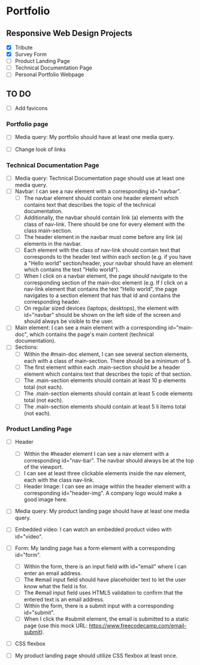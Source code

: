 Portfolio
=========

## Responsive Web Design Projects
  - [x] Tribute
  - [x] Survey Form
  - [ ] Product Landing Page
  - [ ] Technical Documentation Page
  - [ ] Personal Portfolio Webpage

## TO DO

- [ ] Add favicons

### Portfolio page
- [ ] Media query: My portfolio should have at least one media query.
- [ ] Change look of links


###  Technical Documentation Page
- [ ] Media query: Technical Documentation page should use at least one media query.
- [ ] Navbar: I can see a nav element with a corresponding id="navbar".
  - [ ] The navbar element should contain one header element which contains text that describes the topic of the technical documentation.
  - [ ] Additionally, the navbar should contain link (a) elements with the class of nav-link. There should be one for every element with the class main-section.
  - [ ] The header element in the navbar must come before any link (a) elements in the navbar.
  - [ ] Each element with the class of nav-link should contain text that corresponds to the header text within each section (e.g. if you have a "Hello world" section/header, your navbar should have an element which contains the text "Hello world").
  - [ ] When I click on a navbar element, the page should navigate to the corresponding section of the main-doc element (e.g. If I click on a nav-link element that contains the text "Hello world", the page navigates to a section element that has that id and contains the corresponding header.
  - [ ] On regular sized devices (laptops, desktops), the element with id="navbar" should be shown on the left side of the screen and should always be visible to the user.
- [ ] Main element: I can see a main element with a corresponding id="main-doc", which contains the page's main content (technical documentation).
- [ ] Sections: 
  - [ ] Within the #main-doc element, I can see several section elements, each with a class of main-section. There should be a minimum of 5.
  - [ ] The first element within each .main-section should be a header element which contains text that describes the topic of that section.
  - [ ] The .main-section elements should contain at least 10 p elements total (not each).
  - [ ] The .main-section elements should contain at least 5 code elements total (not each).
  - [ ] The .main-section elements should contain at least 5 li items total (not each).

### Product Landing Page
- [ ] Header 
  - [ ] Within the #header element I can see a nav element with a corresponding id="nav-bar". The navbar should always be at the top of the viewport.
  - [ ] I can see at least three clickable elements inside the nav element, each with the class nav-link.
  - [ ] Header Image: I can see an image within the header element with a corresponding id="header-img". A company logo would make a good image here.
- [ ] Media query: My product landing page should have at least one media query.
- [ ] Embedded video: I can watch an embedded product video with id="video".
- [ ] Form: My landing page has a form element with a corresponding id="form".
  - [ ] Within the form, there is an input field with id="email" where I can enter an email address.
  - [ ]  The #email input field should have placeholder text to let the user know what the field is for.
  - [ ]  The #email input field uses HTML5 validation to confirm that the entered text is an email address.
  - [ ]  Within the form, there is a submit input with a corresponding id="submit".
  - [ ]  When I click the #submit element, the email is submitted to a static page (use this mock URL: https://www.freecodecamp.com/email-submit).
- [ ]  CSS flexbox
  - [ ]  My product landing page should utilize CSS flexbox at least once.

